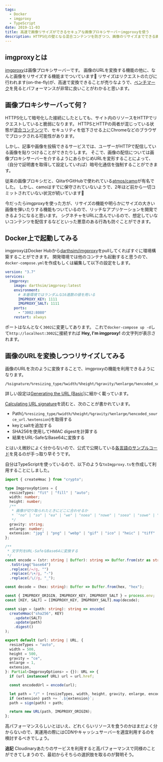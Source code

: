 ```yaml
---
tags:
  - Docker
  - imgproxy
  - TypeScript
date: 2019-11-03
title: 高速で画像リサイズができるセキュアな画像プロキシサーバーimgproxyを使う
description: HTTPS化の壁となる混合コンテンツを防ぎつつ、画像のリサイズまでできる画像プロキシサーバーimgproxyについて紹介しています。
---
```


## imgproxyとは

[imgproxy](https://imgproxy.net/)は画像プロキシサーバーです。
画像のURLを変換する機能の他に、なんと画像をリサイズする機能までついています:tada:
リサイズはリクエストのたびに行われます(on-the-fly)が、高速で変換できることが売りなようで、[ベンチマーク](https://github.com/imgproxy/imgproxy/blob/master/BENCHMARK.md)を見るとパフォーマンスが非常に良いことがわかると思います。

## 画像プロキシサーバって何？

HTTPS化して暗号化した接続にしたとしても、サイト内のリソースをHTTPでリクエストしていると脆弱になります。
HTTPSとHTTPの両者が混じっている状態が[混合コンテンツ](https://developers.google.com/web/fundamentals/security/prevent-mixed-content/what-is-mixed-content?hl=ja)で、セキュリティを低下させる上にChromeなどのブラウザでブロックされる可能性があります。

しかし、記事や画像を投稿できるサービスでは、ユーザーがHTTPで配信している画像を貼りつけることができたりします。
そこで、画像の配信については画像プロキシサーバーを介するようにあらかじめURLを変形することによって、（自分で証明書を取得して設定していれば）暗号化通信を強制することができます。

従来の画像プロキシだと、QiitaやGitHubで使われている[atmos/camo](https://github.com/atmos/camo)が有名でした。
しかし、camoはすでに保守されていないようで、2年ほど前から一切コミットされていない状況が続いています:thinking:

今だったらimgproxyを使った方が、リサイズの機能や明らかにサイズの大きい画像を弾いたりする機能もついているので、リッチなアプリケーションを開発できるようになると思います。
シグネチャをURLに含んでいるので、想定していないコンテンツを配信するなどといった悪意のある行為も防ぐことができます。

## Docker上で起動してみる

imgproxyはDocker Hubから[darthsim/imgproxy](https://hub.docker.com/r/darthsim/imgproxy)をpullしてくればすぐに環境構築することができます。
開発環境では他のコンテナも起動すると思うので、`docker-compose.yml`を作成もしくは編集して以下の設定をします。

```yml
version: "3.7"
services: 
  imgproxy:
    image: darthsim/imgproxy:latest
    environment:
      # 本番環境ではランダムな16進数の値を用いる
      IMGPROXY_KEY: 1111
      IMGPROXY_SALT: 1111
    ports:
      - "3002:8080"
    restart: always
```

ポートはなんとなく`3002`に変更してあります。
これで`docker-compose up -d`して`http://localhost:3002`に接続すれば **Hey, I'm imgproxy!** の文字列が表示されます。

## 画像のURLを変換しつつリサイズしてみる

画像のURLを次のように変換することで、imgproxyの機能を利用できるようになります。

```
/%signature/%resizing_type/%width/%height/%gravity/%enlarge/%encoded_source_url.%extension
```

詳しい設定は[Generating the URL (Basic)](https://docs.imgproxy.net/#/generating_the_url_basic)に細かく載っています。

[Calculating URL signature](https://docs.imgproxy.net/#/signing_the_url?id=calculating-url-signature)を読むと、次のことが書かれています。

- Path(`/%resizing_type/%width/%height/%gravity/%enlarge/%encoded_source_url.%extension`)を取得する
- keyとsaltを追加する
- SHA256を使用してHMAC digestを計算する
- 結果をURL-SafeなBase64に変換する

とはいえ微妙によく分からないので、公式で公開している[各言語のサンプルコード](https://github.com/imgproxy/imgproxy/tree/master/examples)を見るのが手っ取り早そうです。

自分はTypeScriptを使っているので、以下のような`toImgproxy.ts`を作成して利用することにしました。

```ts
import { createHmac } from "crypto";

type ImgproxyOptions = {
  resizeTypes: "fit" | "fill" | "auto";
  width: number;
  height: number;
  /**
   * 画像が切り取られたときにどこに合わせるか  
   * `"no" | "so" | "ea" | "we" | "noea" | "nowe" | "soea" | "sowe" | "ce" | "sm" | "fp:%x:%y"` 
   */
  gravity: string;
  enlarge: number;
  extension: "jpg" | "png" | "webp" | "gif" | "ico" | "heic" | "tiff" | "mp4";
};

/**
 * 文字列をURL-SafeなBase64に変換する
 */
const encode = (str: string | Buffer): string => Buffer.from(str as string)
  .toString("base64")
  .replace(/=/g, "")
  .replace(/\+/g, "-")
  .replace(/\//g, "_");

const decode = (hex: string): Buffer => Buffer.from(hex, "hex");

const { IMGPROXY_ORIGIN, IMGPROXY_KEY, IMGPROXY_SALT } = process.env;
const [KEY, SALT] = [IMGPROXY_KEY, IMGPROXY_SALT].map(decode);

const sign = (path: string): string => encode(
  createHmac("sha256", KEY)
    .update(SALT)
    .update(path)
    .digest()
);

export default (url: string | URL, {
  resizeTypes = "auto",
  width = 500,
  height = 500,
  gravity = "ce",
  enlarge = 1,
  extension,
}: Partial<ImgproxyOptions> = {}): URL => {
  if (url instanceof URL) url = url.href;

  const encodedUrl = encode(url);

  let path = "/" + [resizeTypes, width, height, gravity, enlarge, encodedUrl].join("/");
  if (extension) path += `.${extension}`;
  path = sign(path) + path;

  return new URL(path, IMGPROXY_ORIGIN);
};
```

高パフォーマンスらしいとはいえ、どれくらいリソースを食うのかはまだよく分からないので、実運用の際にはCDNやキャッシュサーバーを適宜利用するのを検討するべきでしょう。

**追記**
Cloudinaryあたりのサービスを利用すると高パフォーマンスで同様のことができてしまうので、最初からそちらの選択肢を取るのが賢明そう。

